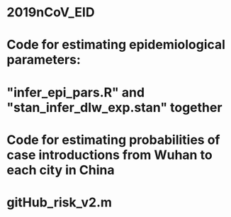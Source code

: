 # 2019nCoV_EID

# Code for estimating epidemiological parameters:  
# "infer_epi_pars.R" and "stan_infer_dIw_exp.stan" together

# Code for estimating probabilities of case introductions from Wuhan to each city in China
# gitHub_risk_v2.m

# 
